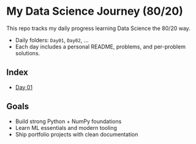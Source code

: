 # My Data Science Journey (80/20)

This repo tracks my daily progress learning Data Science the 80/20 way.
- Daily folders: `Day01`, `Day02`, ...
- Each day includes a personal README, problems, and per-problem solutions.

## Index
- [Day 01](./Day01/Day01_README.md)

## Goals
- Build strong Python + NumPy foundations
- Learn ML essentials and modern tooling
- Ship portfolio projects with clean documentation
